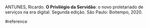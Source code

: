 ANTUNES, Ricardo. **O Privilégio da Servidão**: o novo proletariado de serviços na era digital. Segunda edição. São Paulo: Boitempo, 2020.

#reference